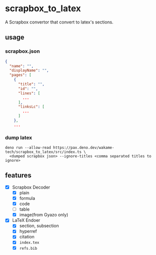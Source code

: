# scrapbox_to_latex
A Scrapbox convertor that convert to latex's sections.

## usage
### scrapbox.json
```json
{
  "name": "",
  "displayName": "",
  "pages": [
    {
      "title": "",
      "id": "",
      "lines": [
        ...
      ],
      "linksLc": [
        ...
      ]
    },
    ...
```

### dump latex
```
deno run --allow-read https://pax.deno.dev/wakame-tech/scrapbox_to_latex/src/index.ts \
  <dumped scrapbox json> --ignore-titles <comma separated titles to ignore>
```

## features
- [x] Scrapbox Decoder
  - [x] plain
  - [x] formula
  - [x] code
  - [ ] table
  - [x] image(from Gyazo only)
- [x] LaTeX Endoer
  - [x] section, subsection
  - [x] hyperref
  -[x] citation
  - [x] `index.tex`
  - [x] `refs.bib`